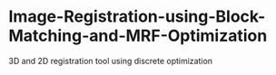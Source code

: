 # Image-Registration-using-Block-Matching-and-MRF-Optimization
3D and 2D registration tool using discrete optimization 
